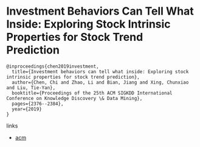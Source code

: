 # Investment Behaviors Can Tell What Inside: Exploring Stock Intrinsic Properties for Stock Trend Prediction

```
@inproceedings{chen2019investment,
  title={Investment behaviors can tell what inside: Exploring stock intrinsic properties for stock trend prediction},
  author={Chen, Chi and Zhao, Li and Bian, Jiang and Xing, Chunxiao and Liu, Tie-Yan},
  booktitle={Proceedings of the 25th ACM SIGKDD International Conference on Knowledge Discovery \& Data Mining},
  pages={2376--2384},
  year={2019}
}
```

links
- [acm](https://dl.acm.org/doi/10.1145/3292500.3330663)
